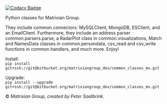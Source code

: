 [![Codacy Badge](https://api.codacy.com/project/badge/Grade/241637ab2c98404185f3eb76b90bf79a)](https://www.codacy.com?utm_source=bitbucket.org&amp;utm_medium=referral&amp;utm_content=matrixiangroup_dev/common_classes_mx&amp;utm_campaign=Badge_Grade)

Python classes for Matrixian Group.  

They include common.connectors: MySQLClient, MongoDB, ESClient, and an
EmailClient. Furthermore, they include an address parser
common.parsers.parse, a RadarPlot class in common.visualizations,
Match and NamesData classes in common.persondata, csv_read and
csv_write functions in common.handlers, and much more. Enjoy!

Install:  
`pip install git+ssh://git@bitbucket.org/matrixiangroup_dev/common_classes_mx.git`  

Upgrade:  
`pip install --upgrade git+ssh://git@bitbucket.org/matrixiangroup_dev/common_classes_mx.git`  

© _Matrixian Group, created by Peter Saalbrink._
